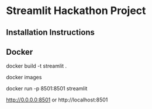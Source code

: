 # Streamlit Hackathon Project

## Installation Instructions

## Docker

docker build -t streamlit .

docker images

docker run -p 8501:8501 streamlit

http://0.0.0.0:8501 or http://localhost:8501